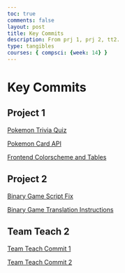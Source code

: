 ```yaml
---
toc: true
comments: false
layout: post
title: Key Commits
description: From prj 1, prj 2, tt2.
type: tangibles
courses: { compsci: {week: 14} }
---
```


# Key Commits

## Project 1

<a href="https://github.com/RonitT1234/JARV_Frontend/commit/c543958e221f2a7e8c9435ce8f262699f172d102">Pokemon Trivia Quiz</a>

<a href="https://github.com/JBaza12/ProjectBackend/commit/ee68fca2afe723d642d300b3ccf7e3c26c4d953d">Pokemon Card API</a>

<a href="https://github.com/RonitT1234/JARV_Frontend/commit/b0e0ad0d58beddc6639bbafed859b3a491bae10e">Frontend Colorscheme and Tables</a>


## Project 2

<a href="https://github.com/alishahussain/team2/commit/497f9665017b8dcbd8e78541d698221a8cd0324e">Binary Game Script Fix</a>

<a href="https://github.com/alishahussain/team2/commit/36ca653f63f48ac2efde5a91bd8e148af77fc952">Binary Game Translation Instructions</a>

## Team Teach 2

<a href="https://github.com/alishahussain/team2/commit/5a6345e3ae38515f2937ea958b180fffe8283001">Team Teach Commit 1</a>

<a href="https://github.com/alishahussain/team2/commit/430dd8007b3de0ab240cf47c2159214c933de8e0">Team Teach Commit 2</a>